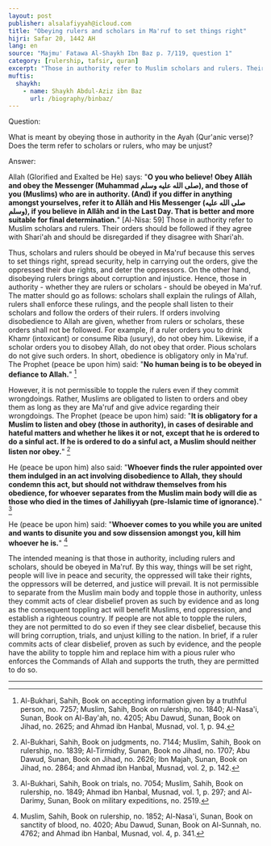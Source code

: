 ```yaml
---
layout: post
publisher: alsalafiyyah@icloud.com
title: "Obeying rulers and scholars in Ma'ruf to set things right"
hijri: Safar 20, 1442 AH
lang: en
source: "Majmu' Fatawa Al-Shaykh Ibn Baz p. 7/119, question 1"
category: [rulership, tafsir, quran]
excerpt: "Those in authority refer to Muslim scholars and rulers. Their orders should be followed if they agree with Shari'ah and should be disregarded if they disagree with Shari'ah."
muftis:
  shaykh: 
    - name: Shaykh Abdul-Aziz ibn Baz
      url: /biography/binbaz/
---
```


Question:

What is meant by obeying those in authority in the Ayah (Qur'anic verse)? Does the term refer to scholars or rulers, who may be unjust? 

Answer: 

Allah (Glorified and Exalted be He) says: "**O you who believe! Obey Allâh and obey the Messenger (Muhammad صلى الله عليه وسلم), and those of you (Muslims) who are in authority. (And) if you differ in anything amongst yourselves, refer it to Allâh and His Messenger (صلى الله عليه وسلم), if you believe in Allâh and in the Last Day. That is better and more suitable for final determination.**" [Al-Nisa: 59] Those in authority refer to Muslim scholars and rulers. Their orders should be followed if they agree with Shari'ah and should be disregarded if they disagree with Shari'ah.

Thus, scholars and rulers should be obeyed in Ma'ruf because this serves to set things right, spread security, help in carrying out the orders, give the oppressed their due rights, and deter the oppressors. On the other hand, disobeying rulers brings about corruption and injustice. Hence, those in authority - whether they are rulers or scholars - should be obeyed in Ma'ruf. The matter should go as follows: scholars shall explain the rulings of Allah, rulers shall enforce these rulings, and the people shall listen to their scholars and follow the orders of their rulers. If orders involving disobedience to Allah are given, whether from rulers or scholars, these orders shall not be followed. For example, if a ruler orders you to drink Khamr (intoxicant) or consume Riba (usury), do not obey him. Likewise, if a scholar orders you to disobey Allah, do not obey that order. Pious scholars do not give such orders. In short, obedience is obligatory only in Ma'ruf. The Prophet (peace be upon him) said: "**No human being is to be obeyed in defiance to Allah.**" [^1]

However, it is not permissible to topple the rulers even if they commit wrongdoings. Rather, Muslims are obligated to listen to orders and obey them as long as they are Ma'ruf and give advice regarding their wrongdoings. The Prophet (peace be upon him) said: "**It is obligatory for a Muslim to listen and obey (those in authority), in cases of desirable and hateful matters and whether he likes it or not, except that he is ordered to do a sinful act. If he is ordered to do a sinful act, a Muslim should neither listen nor obey.**" [^2]

He (peace be upon him) also said: "**Whoever finds the ruler appointed over them indulged in an act involving disobedience to Allah, they should condemn this act, but should not withdraw themselves from his obedience, for whoever separates from the Muslim main body will die as those who died in the times of Jahiliyyah (pre-Islamic time of ignorance).**" [^3]

He (peace be upon him) said: "**Whoever comes to you while you are united and wants to disunite you and sow dissension amongst you, kill him whoever he is.**" [^4]

The intended meaning is that those in authority, including rulers and scholars, should be obeyed in Ma'ruf. By this way, things will be set right, people will live in peace and security, the oppressed will take their rights, the oppressors will be deterred, and justice will prevail. It is not permissible to separate from the Muslim main body and topple those in authority, unless they commit acts of clear disbelief proven as such by evidence and as long as the consequent toppling act will benefit Muslims, end oppression, and establish a righteous country. If people are not able to topple the rulers, they are not permitted to do so even if they see clear disbelief, because this will bring corruption, trials, and unjust killing to the nation. In brief, if a ruler commits acts of clear disbelief, proven as such by evidence, and the people have the ability to topple him and replace him with a pious ruler who enforces the Commands of Allah and supports the truth, they are permitted to do so. 

---

[^1]: Al-Bukhari, Sahih, Book on accepting information given by a truthful person, no. 7257; Muslim, Sahih, Book on rulership, no. 1840; Al-Nasa'i, Sunan, Book on Al-Bay'ah, no. 4205; Abu Dawud, Sunan, Book on Jihad, no. 2625; and Ahmad ibn Hanbal, Musnad, vol. 1, p. 94.
[^2]: Al-Bukhari, Sahih, Book on judgments, no. 7144; Muslim, Sahih, Book on rulership, no. 1839; Al-Tirmidhy, Sunan, Book no Jihad, no. 1707; Abu Dawud, Sunan, Book on Jihad, no. 2626; Ibn Majah, Sunan, Book on Jihad, no. 2864; and Ahmad ibn Hanbal, Musnad, vol. 2, p. 142.
[^3]: Al-Bukhari, Sahih, Book on trials, no. 7054; Muslim, Sahih, Book on rulership, no. 1849; Ahmad ibn Hanbal, Musnad, vol. 1, p. 297; and Al-Darimy, Sunan, Book on military expeditions, no. 2519.
[^4]: Muslim, Sahih, Book on rulership, no. 1852; Al-Nasa'i, Sunan, Book on sanctity of blood, no. 4020; Abu Dawud, Sunan, Book on Al-Sunnah, no. 4762; and Ahmad ibn Hanbal, Musnad, vol. 4, p. 341.
